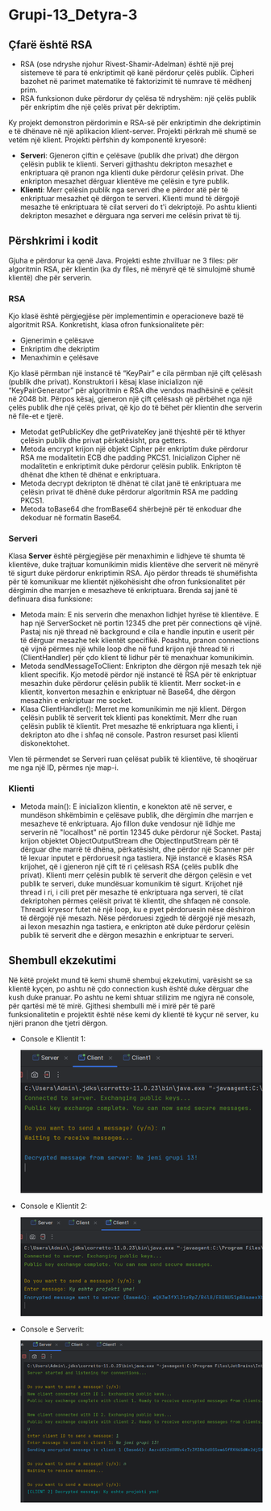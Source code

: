 # Grupi-13_Detyra-3


## Çfarë është RSA

- RSA (ose ndryshe njohur Rivest-Shamir-Adelman) është një prej sistemeve të para të enkriptimit që kanë përdorur çelës publik. Cipheri bazohet në parimet matematike të faktorizimit të numrave të mëdhenj prim.
- RSA funksionon duke përdorur dy çelësa të ndryshëm: një çelës publik për enkriptim dhe një çelës privat për dekriptim.

Ky projekt demonstron përdorimin e RSA-së për enkriptimin dhe dekriptimin e të dhënave në një aplikacion klient-server. Projekti përkrah më shumë se vetëm një klient. Projekti përfshin dy komponentë kryesorë:

- **Serveri**: Gjeneron çiftin e çelësave (publik dhe privat) dhe dërgon çelësin publik te klienti. Serveri gjithashtu dekripton mesazhet e enkriptuara që pranon nga klienti duke përdorur çelësin privat. Dhe enkripton mesazhet dërguar klientëve me çelësin e tyre publik.
- **Klienti**: Merr çelësin publik nga serveri dhe e përdor atë për të enkriptuar mesazhet që dërgon te serveri. Klienti mund të dërgojë mesazhe të enkriptuara të cilat serveri do t'i dekriptojë. Po ashtu klienti dekripton mesazhet e dërguara nga serveri me celësin privat të tij.



## Përshkrimi i kodit

Gjuha e përdorur ka qenë Java. Projekti eshte zhvilluar ne 3 files: për algoritmin RSA, për klientin (ka dy files, në mënyrë që të simulojmë shumë klientë) dhe për serverin.


### RSA

Kjo klasë është përgjegjëse për implementimin e operacioneve bazë të algoritmit RSA. Konkretisht, klasa ofron funksionalitete për:

- Gjenerimin e çelësave
- Enkriptim dhe dekriptim
- Menaxhimin e çelësave

Kjo klasë përmban një instancë të “KeyPair” e cila përmban një çift çelësash (publik dhe privat). Konstruktori i kësaj klase inicializon një “KeyPairGenerator” për algoritmin e RSA dhe vendos madhësinë e çelësit në 2048 bit. Përpos kësaj, gjeneron një çift çelësash që përbëhet nga një çelës publik dhe një çelës privat, që kjo do të bëhet për klientin dhe serverin në file-et e tjerë.

- Metodat getPublicKey dhe getPrivateKey janë thjeshtë për të kthyer çelësin publik dhe privat përkatësisht, pra getters.
- Metoda encrypt krijon një objekt Cipher për enkriptim duke përdorur RSA me modalitetin ECB dhe padding PKCS1. Inicializon Cipher në modalitetin e enkriptimit duke përdorur çelësin publik. Enkripton të dhënat dhe kthen të dhënat e enkriptuara.
- Metoda decrypt dekripton të dhënat të cilat janë të enkriptuara me çelësin privat të dhënë duke përdorur algoritmin RSA me padding PKCS1.
- Metoda toBase64 dhe fromBase64 shërbejnë për të enkoduar dhe dekoduar në formatin Base64.


### Serveri

Klasa **Server** është përgjegjëse për menaxhimin e lidhjeve të shumta të klientëve, duke trajtuar komunikimin midis klientëve dhe serverit në mënyrë të sigurt duke përdorur enkriptimin RSA. Ajo përdor threads të shumëfishta për të komunikuar me klientët njëkohësisht dhe ofron funksionalitet për dërgimin dhe marrjen e mesazheve të enkriptuara. Brenda saj janë të definuara disa funksione:

- Metoda main: E nis serverin dhe menaxhon lidhjet hyrëse të klientëve. E hap një ServerSocket në portin 12345 dhe pret për connections që vijnë. Pastaj nis një thread në background e cila e handle inputin e userit për të dërguar mesazhe tek klientët specifikë. Poashtu, pranon connections që vijnë përmes një while loop dhe në fund krijon një thread të ri (ClientHandler) për çdo klient të lidhur për të menaxhuar komunikimin.
- Metoda sendMessageToClient: Enkripton dhe dërgon një mesazh tek një klient specifik. Kjo metodë përdor një instancë të RSA për të enkriptuar mesazhin duke përdorur çelësin publik të klientit. Merr socket-in e klientit, konverton mesazhin e enkriptuar në Base64, dhe dërgon mesazhin e enkriptuar me socket.
- Klasa ClientHandler(): Merret me komunikimin me një klient. Dërgon çelësin publik të serverit tek klienti pas konektimit. Merr dhe ruan çelësin publik të klientit. Pret mesazhe të enkriptuara nga klienti, i dekripton ato dhe i shfaq në console. Pastron resurset pasi klienti diskonektohet.

Vlen të përmendet se Serveri ruan çelësat publik të klientëve, të shoqëruar me nga një ID, përmes nje map-i.


### Klienti

- Metoda main(): E inicializon klientin, e konekton atë në server, e mundëson shkëmbimin e çelësave publik, dhe dërgimin dhe marrjen e mesazheve të enkriptuara. Ajo fillon duke vendosur një lidhje me serverin në "localhost" në portin 12345 duke përdorur një Socket. Pastaj krijon objektet ObjectOutputStream dhe ObjectInputStream për të dërguar dhe marrë të dhëna, përkatësisht, dhe përdor një Scanner për të lexuar inputet e përdoruesit nga tastiera. Një instancë e klasës RSA krijohet, që i gjeneron një çift të ri çelësash RSA (çelës publik dhe privat). Klienti merr çelësin publik të serverit dhe dërgon çelësin e vet publik te serveri, duke mundësuar komunikim të sigurt. Krijohet një thread i ri, i cili pret për mesazhe të enkriptuara nga serveri, të cilat dekriptohen përmes çelësit privat të klientit, dhe shfaqen në console. Threadi kryesor futet në një loop, ku e pyet përdoruesin nëse dëshiron të dërgojë një mesazh. Nëse përdoruesi zgjedh të dërgojë një mesazh, ai lexon mesazhin nga tastiera, e enkripton atë duke përdorur çelësin publik të serverit dhe e dërgon mesazhin e enkriptuar te serveri. 



## Shembull ekzekutimi

Në këtë projekt mund të kemi shumë shembuj ekzekutimi, varësisht se sa klientë kyçen, po ashtu në çdo connection kush është duke dërguar dhe kush duke pranuar. Po ashtu ne kemi shtuar stilizim me ngjyra në console, për qartësi më të mirë.
Gjithesi shembulli më i mirë për të parë funksionalitetin e projektit është nëse kemi dy klientë të kyçur në server, ku njëri pranon dhe tjetri dërgon.

- Console e Klientit 1:

  ![KLienti1](Client1Output.png)

- Console e Klientit 2:

  ![KLienti2](Client2Output.png)

- Console e Serverit:

  ![Serveri](ServerOutput.png)
